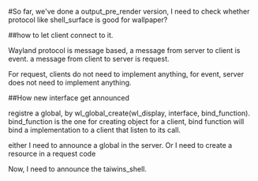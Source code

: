 #So far, we've done a output_pre_render version, I need to check whether
 protocol like shell_surface is good for wallpaper?

##how to let client connect to it.

Wayland protocol is message based, a message from server to client is event. a
message from client to server is request.

For request, clients do not need to implement anything, for event, server does
not need to implement anything. 


##How new interface get announced

registre a global, by wl_global_create(wl_display, interface, bind_function).
bind_function is the one for creating object for a client, bind function will
bind a implementation to a client that listen to its call.

either I need to announce a global in the server. Or I need to create a resource
in a request code

Now, I need to announce the taiwins_shell.

